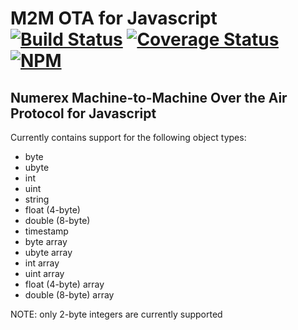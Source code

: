 M2M OTA for Javascript [![Build Status](https://travis-ci.org/numerex/m2m-ota-javascript.svg)](https://travis-ci.org/numerex/m2m-ota-javascript) [![Coverage Status](https://coveralls.io/repos/numerex/m2m-ota-javascript/badge.svg)](https://coveralls.io/r/numerex/m2m-ota-javascript) [![NPM](https://nodei.co/npm/m2m-ota-javascript.png)](https://npmjs.org/package/m2m-ota-javascript)
===================

Numerex Machine-to-Machine Over the Air Protocol for Javascript
-------------------

Currently contains support for the following object types:

* byte
* ubyte
* int
* uint
* string
* float (4-byte)
* double (8-byte)
* timestamp
* byte array
* ubyte array
* int array
* uint array
* float (4-byte) array
* double (8-byte) array

NOTE: only 2-byte integers are currently supported
